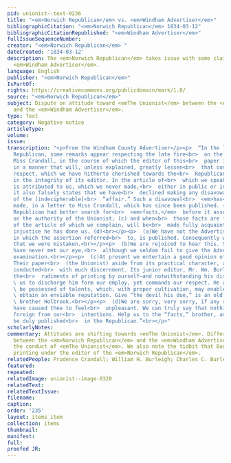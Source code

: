 ```yaml
---
pid: unionist--text-0236
title: "<em>Norwich Republican</em> vs. <em>Windham Advertiser</em>"
bibliographicCitation: "<em>Norwich Republican</em> 1834-03-12"
bibliographicCitationRepublished: "<em>Windham Advertiser</em>"
fullIssueSequenceNumber: 
creator: "<em>Norwich Republican</em> "
dateCreated: '1834-03-12'
description: The <em>Norwich Republican</em> takes issue with some claims from the
  <em>Windham Advertiser</em>.
language: English
publisher: "<em>Norwich Republican</em>"
IsPartOf: 
rights: https://creativecommons.org/publicdomain/mark/1.0/
source: "<em>Norwich Republican</em>"
subject: Dispute on attitude toward <emThe Unionist</em> between the <em>Norwich Republican</em>
  and the <em>Windham Advertiser</em>.
type: Text
category: Negative notice
articleType: 
volume: 
issue: 
transcription: "<p>From the Windham County Advertiser</p><p>  “In the last Norwich
  Republican, some remarks appear respecting the late fire<br>  on the premises of
  Miss Crandall, in the course of which the editor of this<br>  paper is alluded to
  in a manner that will, unless explained, greatly lessen<br>  that confidence and
  respect, which we have hitherto cherished towards the<br>  Republican, and our faith
  in the integrity of its editor. In the article of<br>  which we speak, an “assertion”
  is attributed to us, which we never made,<br>  either in public or in private. (a)
  it also falsely states that we have<br>  declined making any disavowal” of a knowledge
  of the [indecipherable]<br>  “affair.” Such a disavowal<br>  <em>has</em>  been
  made, in a letter to Miss Crandall, which has since been published. (b)<br>  The
  Republican had better search for<br>  <em>facts,</em>  before it asserts any thing
  on the authority of the Unionist; (c) and when<br>  those facts are found, the writer
  of the article of which we complain, will be<br>  made fully acquainted with the
  injustice he has done us. (d)<br></p><p>  (a)We have not the Advertiser at our command
  in which the assertion referred<br>  to, is published. Consequently we are not convinced
  that we were mistaken.<br></p><p>  (b)We are rejoiced to hear this. Such disavowal
  have never met our eye,<br>  although we seldom fail to give the Advertiser a thorough
  examination.<br></p><p>  (c)At present we entertain a good opinion of Messrs. Burleighs.
  Their paper<br>  (the Unionist) aside from its practical character, appears to be
  conducted<br>  with much discernment. Its junior editor, Mr. Wm. Burleigh was taught
  the<br>  rudiments of printing by ourself—and notwithstanding his disobedience caused<br>
  \ us to discharge him form our employ, yet commands our respect. He appears to<br>
  \ be possessed of talents, which, with proper cultivation, may enable him to<br>
  \ obtain an enviable reputation. Give “the devil his due,” is an old saying,<br>
  \ brother Holbrook.<br></p><p>  (d)We are sorry, very sorry, if any remarks of ours
  have caused thee to feel<br>  unpleasant. We can truly say that nothing was more
  foreign from our<br>  intentions. Help us to the “facts,” brother, and they shall
  be duly published<br>  in the Republican.”<br></p>"
scholarlyNotes: 
commentary: Attitudes are shifting towards <emThe Unionist</em>. Differences emerge
  between the <em>Norwich Republican</em> and the <em>Windham Advertiser</em>.concerning
  the conduct of <emThe Unionist</em>. We also note the tidbit that Burleigh studied
  printing under the editor of the <em>Norwich Republican</em>.
relatedPeople: Prudence Crandall; William H. Burleigh; Charles C. Burleigh
featured: 
repeated: 
relatedImage: unionist--image-0320
relatedText: 
relatedTextIssue: 
filename: 
caption: 
order: '235'
layout: items_item
collection: items
thumbnail: 
manifest: 
full: 
proofed JR: 
---
```


